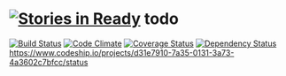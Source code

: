 [![Stories in Ready](https://badge.waffle.io/antonio8016/todo.png?label=ready)](https://waffle.io/antonio8016/todo)
todo
====

[![Build Status](https://travis-ci.org/antonio8016/todo.png?branch=master)](https://travis-ci.org/antonio8016/todo)
[![Code Climate](https://codeclimate.com/github/antonio8016/todo.png)](https://codeclimate.com/github/antonio8016/todo)
[![Coverage Status](https://coveralls.io/repos/antonio8016/todo/badge.png?branch=master)](https://coveralls.io/r/antonio8016/todo?branch=master)
[![Dependency Status](https://gemnasium.com/antonio8016/todo.png)](https://gemnasium.com/antonio8016/todo)
https://www.codeship.io/projects/d31e7910-7a35-0131-3a73-4a3602c7bfcc/status